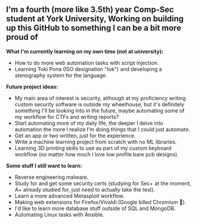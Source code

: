 I'm a fourth (more like 3.5th) year Comp-Sec student at York University, Working on building up this GitHub to something I can be a bit more proud of
---
**What I'm currently learning on my own time (not at university):**
- How to do more web automation tasks with script injection.
- Learning Toki Pona (ISO designation "tok") and developing a stenography system for the language. 

**Future project ideas:**
- My main area of interest is security, although at my proficiency  writing custom security software is outside my wheelhouse, but it's definitely something I'll be looking into in the future, maybe automating some of my workflow for CTFs and writing reports?
- Start automating more of my daily life, the deeper I delve into automation the more I realize I'm doing things that I could just automate.
- Get an app or two written, just for the experience.
- Write a machine learning project from scratch with no ML libraries.
- Learning 3D printing skills to use as part of my custom keyboard workflow (no matter how much I love low profile bare pcb designs).

**Some stuff I still want to learn:**
 - Reverse engineering malware.
 - Study for and get some security certs (studying for Sec+ at the moment, A+ already studied for, just need to actually take the test).
 - Learn a more advanced Metasploit workflow.
 - Making web extensions for Firefox/Vivaldi (Google killed Chromium 🥲).
 - I'd like to learn more database stuff outside of SQL and MongoDB.
 - Automating Linux tasks with Ansible.